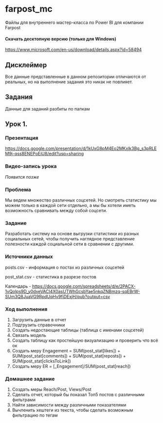 # farpost_mc
Файлы для внутреннего мастер-класса по Power BI для компании Farpost

#### Скачать десктопную версию (только для Windows)
https://www.microsoft.com/en-us/download/details.aspx?id=58494

## Дисклеймер
Все данные представленные в данном репозитории отличаются от реальных, но на выполнение задания это никак не повлияет.




## Задания
Данные для заданий разбиты по папкам

## Урок 1. 
### Презентация
https://docs.google.com/presentation/d/1kUxG8pM4Eo2MKxlk3Bg_s3pRLEM9j-qss8ENEPoEiU8/edit?usp=sharing

### Видео-запись урока
_Появится позже_

### Проблема
Мы ведем множество различных соцсетей. Но смотреть статистику мы можем только в каждой сети отдельно, а мы бы хотели иметь возможность сравнивать между собой соцсети.
### Задание
Разработать систему на основе выгрузки статистики из разных социальных сетей, чтобы получить наглядное представление полезности каждой социальной сети в сравнении с другими. 

### Источники данных
posts.csv - информация о постах из различных соцсетей

post_stat.csv - статистика в разрезе постов

Календарь - https://docs.google.com/spreadsheets/d/e/2PACX-1vQolps9D_y0dxeVACI4X0asUTWhGcsbYae5nkqZNBmzq-sqEBrW-SUm3Q8JuaVG9RpdUqHv9fiDExjH/pub?output=csv

### Ход выполнения
1. Загрузить данные в отчет
2. Подгрузить справочники
3. Создать недостающие таблицы (таблица с именами соцсетей)
4. Связать модель
5. Создать таблицу как простейшую визуализацию и проверить что всё ок
6. Создать меру Engagement = SUM(post_stat[likes]) + SUM(post_stat[comments]) + SUM(post_stat[reposts]) + SUM(post_stat[clicksToLink])
7. Создать меру ER = [_Engagement]/SUM(post_stat[reach])

### Домашнее задание
1) Создать меры Reach/Post, Views/Post
2) Сделать отчет, который бы показал Топ5 постов с различными фильтрами
3) Найти зависимости между различными показателями
4) Вычленить хештеги из текста, чтобы сделать возможным фильтрацию по тегам
